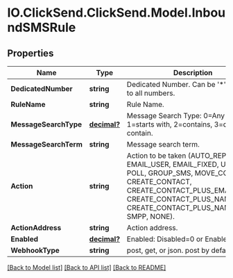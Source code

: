 # IO.ClickSend.ClickSend.Model.InboundSMSRule
## Properties

Name | Type | Description | Notes
------------ | ------------- | ------------- | -------------
**DedicatedNumber** | **string** | Dedicated Number. Can be &#x27;*&#x27; to apply to all numbers. | 
**RuleName** | **string** | Rule Name. | 
**MessageSearchType** | [**decimal?**](BigDecimal.md) | Message Search Type: 0&#x3D;Any message, 1&#x3D;starts with, 2&#x3D;contains, 3&#x3D;does not contain. | 
**MessageSearchTerm** | **string** | Message search term. | 
**Action** | **string** | Action to be taken (AUTO_REPLY, EMAIL_USER, EMAIL_FIXED, URL, SMS, POLL, GROUP_SMS, MOVE_CONTACT, CREATE_CONTACT, CREATE_CONTACT_PLUS_EMAIL, CREATE_CONTACT_PLUS_NAME_EMAIL CREATE_CONTACT_PLUS_NAME, SMPP, NONE). | 
**ActionAddress** | **string** | Action address. | 
**Enabled** | [**decimal?**](BigDecimal.md) | Enabled: Disabled&#x3D;0 or Enabled&#x3D;1. | 
**WebhookType** | **string** | post, get, or json. post by default | [optional] 

[[Back to Model list]](../README.md#documentation-for-models) [[Back to API list]](../README.md#documentation-for-api-endpoints) [[Back to README]](../README.md)

